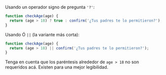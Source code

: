 Usando un operador signo de pregunta `'?'`:

```js
function checkAge(age) {
  return (age > 18) ? true : confirm('¿Tus padres te lo permitieron?');
}
```

Usando Ó `||` (la variante más corta):

```js
function checkAge(age) {
  return (age > 18) || confirm('¿Tus padres te lo permitieron?');
}
```

Tenga en cuenta que los paréntesis alrededor de `age > 18` no son requeridos acá. Existen para una mejor legibilidad.

